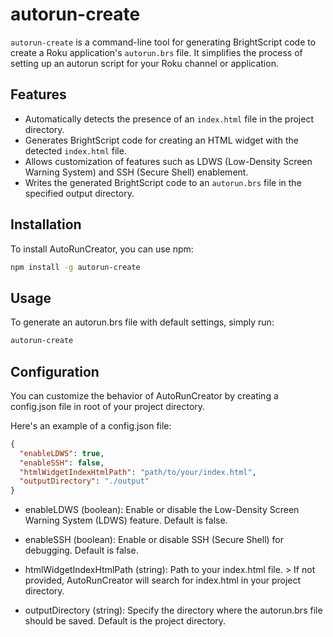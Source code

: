 # autorun-create

`autorun-create` is a command-line tool for generating BrightScript code to create a Roku application's `autorun.brs` file. It simplifies the process of setting up an autorun script for your Roku channel or application.

## Features

- Automatically detects the presence of an `index.html` file in the project directory.
- Generates BrightScript code for creating an HTML widget with the detected `index.html` file.
- Allows customization of features such as LDWS (Low-Density Screen Warning System) and SSH (Secure Shell) enablement.
- Writes the generated BrightScript code to an `autorun.brs` file in the specified output directory.

## Installation

To install AutoRunCreator, you can use npm:

```bash
npm install -g autorun-create
```

## Usage

To generate an autorun.brs file with default settings, simply run:

```bash
autorun-create
```

## Configuration

You can customize the behavior of AutoRunCreator by creating a config.json file in root of your project directory.

Here's an example of a config.json file:

```json
{
  "enableLDWS": true,
  "enableSSH": false,
  "htmlWidgetIndexHtmlPath": "path/to/your/index.html",
  "outputDirectory": "./output"
}
```

- enableLDWS (boolean): Enable or disable the Low-Density Screen Warning System (LDWS) feature. Default is false.
- enableSSH (boolean): Enable or disable SSH (Secure Shell) for debugging. Default is false.
- htmlWidgetIndexHtmlPath (string): Path to your index.html file. > If not provided, AutoRunCreator will search for index.html in your project directory.

- outputDirectory (string): Specify the directory where the autorun.brs file should be saved. Default is the project directory.
